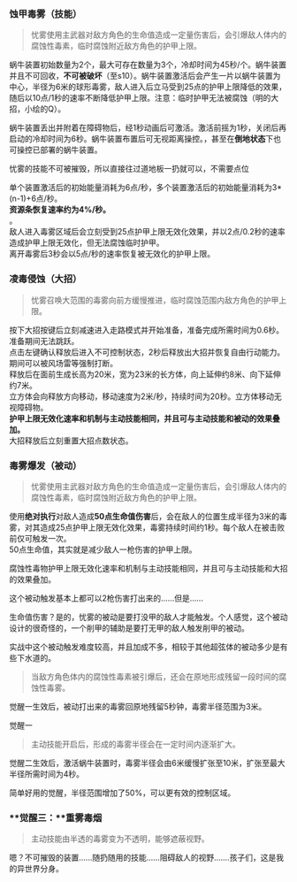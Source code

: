 ### 蚀甲毒雾（技能）

> 忧雾使用主武器对敌方角色的生命值造成一定量伤害后，会引爆敌人体内的腐蚀性毒素，临时腐蚀附近敌方角色的护甲上限。

蜗牛装置初始数量为2个，最大可存在数量为3个，冷却时间为45秒/个。蜗牛装置并且不可回收，**不可被破坏**（至s10）。蜗牛装置激活后会产生一片以蜗牛装置为中心，半径为6米的球形毒雾，敌人进入后立马受到25点的护甲上限降低的效果，随后以10点/1秒的速率不断降低护甲上限。注意：临时护甲无法被腐蚀（明的大招，小绘的Q）。

蜗牛装置丢出并附着在障碍物后，经1秒动画后可激活。激活前摇为1秒，关闭后再启动的冷却时间为6秒。蜗牛装置布置后可无视距离操控。，甚至在**倒地状态**下也可操控已部署的蜗牛装置。  

忧雾的技能不可被摧毁，所以直接往过道地板一扔就可以，不需要点位  

单个装置激活后的初始能量消耗为6点/秒，多个装置激活后的初始能量消耗为3*(n-1)+6点/秒。  
**资源条恢复速率约为4%/秒。**  
。  
敌人进入毒雾区域后会立刻受到25点护甲上限无效化效果，并以2点/0.2秒的速率造成护甲上限无效化，但无法腐蚀临时护甲。  
离开毒雾后3秒会以5点/秒的速率恢复被无效化的护甲上限。  
  

### 凌毒侵蚀（大招）

> 忧雾召唤大范围的毒雾向前方缓慢推进，临时腐蚀范围内敌方角色的护甲上限。

按下大招按键后立刻减速进入走路模式并开始准备，准备完成所需时间为0.6秒。准备期间无法跳跃。  
点击左键确认释放后进入不可控制状态，2秒后释放出大招并恢复自由行动能力。期间可以被风场雷等强制打断。  
释放后在面前生成长高为20米，宽为23米的长方体，向上延伸约8米、向下延伸约7米。  
立方体会向释放方向移动，移动速度为2米/秒，持续时间为20秒。立方体移动无视障碍物。  
**护甲上限无效化速率和机制与主动技能相同，并且可与主动技能和被动的效果叠加。**  
大招释放后立刻重置大招点数状态。

### 毒雾爆发（被动）

> 忧雾使用主武器对敌方角色的生命值造成一定量伤害后，会引爆敌人体内的腐蚀性毒素，临时腐蚀附近敌方角色的护甲上限。

使用**绝对执行**对敌人造成**50点生命值伤害**后，会在敌人的位置生成半径为3米的毒雾，对其造成25点护甲上限无效化效果，毒雾持续时间约1秒。每个敌人在被击败前仅可触发一次。  
50点生命值，其实就是减少敌人一枪伤害的护甲上限。

腐蚀性毒物护甲上限无效化速率和机制与主动技能相同，并且可与主动技能和大招的效果叠加。

这个被动触发基本上都可以2枪伤害打出来的......但是......

生命值伤害？是的，忧雾的被动是要打没甲的敌人才能触发。个人感觉，这个被动设计的很奇怪的，一个削甲的辅助是要打无甲的敌人触发削甲的被动。  

实战中这个被动触发难度较高，并且加成不多，相较于其他超弦体的被动多少是有些下水道的。

> 当敌方角色体内的腐蚀性毒素被引爆后，还会在原地形成残留一段时间的腐蚀性毒雾。

觉醒一生效后，被动打出来的毒雾回原地残留5秒钟，毒雾半径范围为3米。

觉醒一



> 主动技能开启后，形成的毒雾半径会在一定时间内逐渐扩大。

觉醒二生效后，激活蜗牛装置时，毒雾半径会由6米缓慢扩张至10米，扩张至最大半径所需时间为4秒。

简单好用的觉醒，半径范围增加了50%，可以更有效的控制区域。

### **觉醒三：**重雾毒烟

> 主动技能由半透的毒雾变为不透明，能够遮蔽视野。

嗯？不可摧毁的装置......随扔随用的技能......阻碍敌人的视野.......孩子们，这是我的异世界分身。